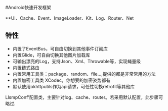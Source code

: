 #Android快速开发框架



**UI、Cache、Event、ImageLoader、Kit、Log、Router、Net

## 特性

* 内置了EventBus，可自由切换到其他事件订阅库
* 内置Glide，可自由切换其他图片加载库
* 可输出漂亮的Log，支持Json、Xml、Throwable等，实现蝇量级
* 内置链式路由
* 内置常用工具类：package、random、file...,提供的都是非常常用的方法
* 内置加密工具类 XCodec，你想要的加密姿势都有
* 默认使用okhttputils作为api请求，可任性切换retrofit等其他库





LlsmpConf'配置类，主要针对log、cache、router。若采用默认配置，此步骤可略过.
